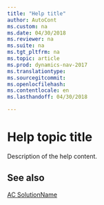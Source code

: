 ```yaml
---
title: "Help title"
author: AutoCont
ms.custom: na
ms.date: 04/30/2018
ms.reviewer: na
ms.suite: na
ms.tgt_pltfrm: na
ms.topic: article
ms.prod: dynamics-nav-2017
ms.translationtype: 
ms.sourcegitcommit: 
ms.openlocfilehash: 
ms.contentlocale: en
ms.lasthandoff: 04/30/2018

---
```


# <a name="ac-SolutionName-TopicName"></a>Help topic title

Description of the help content.



## <a name="see-also"></a>See also
[AC SolutionName](ac-SolutionName.md)
